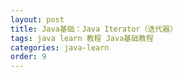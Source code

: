 ```yaml
---
layout: post
title: Java基础：Java Iterator（迭代器）
tags: java learn 教程 Java基础教程
categories: java-learn
order: 9
---
```

